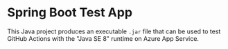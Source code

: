 # Spring Boot Test App

This Java project produces an executable `.jar` file that can be used to test GitHub Actions with the "Java SE 8" runtime on Azure App Service.
